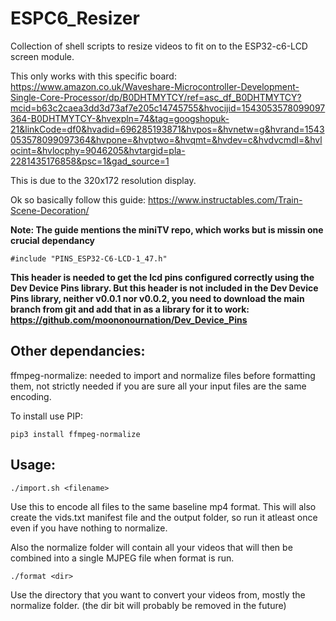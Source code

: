 # ESPC6_Resizer
Collection of shell scripts to resize videos to fit on to the ESP32-c6-LCD screen module.

This only works with this specific board: https://www.amazon.co.uk/Waveshare-Microcontroller-Development-Single-Core-Processor/dp/B0DHTMYTCY/ref=asc_df_B0DHTMYTCY?mcid=b63c2caea3dd3d73af7e205c14745755&hvocijid=1543053578099097364-B0DHTMYTCY-&hvexpln=74&tag=googshopuk-21&linkCode=df0&hvadid=696285193871&hvpos=&hvnetw=g&hvrand=1543053578099097364&hvpone=&hvptwo=&hvqmt=&hvdev=c&hvdvcmdl=&hvlocint=&hvlocphy=9046205&hvtargid=pla-2281435176858&psc=1&gad_source=1

This is due to the 320x172 resolution display.

Ok so basically follow this guide:  https://www.instructables.com/Train-Scene-Decoration/

**Note: The guide mentions the miniTV repo, which works but is missin one crucial dependancy**

```
#include "PINS_ESP32-C6-LCD-1_47.h"

```
 **This header is needed to get the lcd pins configured correctly using the Dev Device Pins library. But this header is not included in the Dev Device Pins library, neither v0.0.1 nor v0.0.2, you need to download the main branch from git and add that in as a library for it to work:
https://github.com/moononournation/Dev_Device_Pins**

## Other dependancies:

ffmpeg-normalize: needed to import and normalize files before formatting them, not strictly needed if you are sure all your input files are the same encoding.

To install use PIP:
```
pip3 install ffmpeg-normalize
```

## Usage:

```
./import.sh <filename>
```
Use this to encode all files to the same baseline mp4 format. This will also create the vids.txt manifest file and the output folder, so run it atleast once even if you have nothing to normalize.

Also the normalize folder will contain all your videos that will then be combined into a single MJPEG file when format is run.

```
./format <dir>
```
Use the directory that you want to convert your videos from, mostly the normalize folder. (the dir bit will probably be removed in the future)